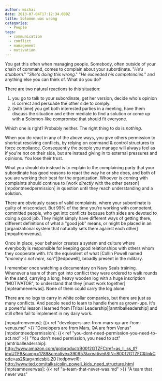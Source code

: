 ```yaml
---
author: michal
date: 2013-07-04T17:12:34.000Z
title: Solomon was wrong
categories:
  - People
tags:
  - communication
  - conflict
  - management
  - motivation
---
```


You get this often when managing people. Somebody, often outside of your chain of command, comes to complain about your subordinate. "*He's stubborn*." "*She's doing this wrong*." "*He exceeded his competencies*." and anything else you can think of. What do you do?

There are two natural reactions to this situation:

1. you go to talk to your subordinate, get her version, decide who's opinion is correct and persuade the other side to comply.
2. (with time) you get both interested parties in a meeting, have them discuss the situation and either mediate to find a solution or come up with a Solomon-like compromise that should fit everyone.

Which one is right? Probably neither. The right thing to do is *nothing*.

When you do react in any of the above ways, you give others permission to shortcut resolving conflicts, by relying on command & control structures to force compliance. Consequently the people you manage will always feel as if you're not on their side, but are instead giving in to external pressures and opinions. You lose their trust.

What you should do instead is to explain to the complaining party that your subordinate has good reasons to react the way he or she does, and both of you are working their best for the organization. Whoever is coming with complaints should continue to [work *directly* with the other person][mpdontneedpermission] in question until they reach understanding and a solution.

There are obviously cases of valid complaints, where your subordinate is guilty of misconduct. But 99% of the time you're working with competent, committed people, who get into conflicts because both sides are devoted to doing a good job. They might simply have different ways of getting there, different definitions of what a "good job" means, or might be placed in an [organizational system that naturally sets them against each other][mpqafromvenus].

Once in place, your behavior creates a system and culture where everybody is responsible for keeping good relationships with others whom they cooperate with. It's the equivalent of what [Collin Powell named "*mommy's not here, son*"][tedpowell], broadly present in the military.

I remember once watching a documentary on Navy Seals training. Whenever a team of them got into conflict they were ordered to walk rounds in the sand, carrying a long, heavy wooden log with a huge inscription "MOTIVATOR", to understand that they [must work together][mpteamneverwas]. None of them could carry the log alone.

There are no logs to carry in white collar companies, but there are just as many conflicts. And people need to learn to handle them as grown-ups. It's a powerful lesson I learned from [Tribal Leadership][amtriballeadership] and still often fail to implement in my daily work.

[mpqafromvenus]: {{< ref "developers-are-from-mars-qa-are-from-venus.md" >}} "Developers are from Mars, QA are from Venus"
[mpdontneedpermission]: {{< ref "you-dont-need-permission-you-need-to-act.md" >}} "You don't need permission, you need to act"
[amtriballeadership]: http://www.amazon.com/gp/product/B0012GTZFC/ref=as_li_ss_tl?ie=UTF8&camp=1789&creative=390957&creativeASIN=B0012GTZFC&linkCode=as2&tag=micsbit-20
[tedpowell]: http://www.ted.com/talks/colin_powell_kids_need_structure.html
[mpteamneverwas]: {{< ref "a-team-that-never-was.md" >}} "A team that never was"

